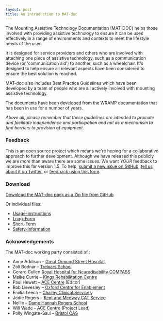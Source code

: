 ```yaml
---
layout: post
title: An introduction to MAT-doc
---
```


The Mounting Assistive Technology Documentation (MAT-DOC) helps those involved with providing assistive technology to ensure it can be used effectively in a range of environments and contexts to meet the lifestyle needs of the user.

It is designed for service providers and others who are involved with attaching one piece of assistive technology, such as a communication device (or 'communication aid') to another, such as a wheelchair. It's designed to help ensure all relevant aspects have been considered to ensure the best solution is reached.

MAT-doc also includes Best Practice Guidelines which have been developed by a team of people who are all actively involved with mounting assistive technology.   

The documents have been developed from the WRAMP documentation that has been in use for a number of years.

*Above all, please remember that these guidelines are intended to promote and facilitate independence and participation and not as a mechanism to find barriers to provision of equipment.*

### Feedback

This is an open source project which means we're hoping for a collaborative approach to further development. Although we have released this publicly we are *more* than aware there are some issues. We want *YOUR* feedback to improve this for version 1.5. To help, [submit a new issue on GitHub](https://github.com/ACECentre/MAT-doc/issues/new), [tell us about it on Twitter](https://twitter.com/search?q=%23matdoc), or [feedback using this form](https://goo.gl/forms/emWKh5RlGG5a4ha33).

### Download

[Download the MAT-doc pack as a Zip file from GitHub](https://github.com/ACECentre/MAT-doc/archive/master.zip)

Or individual files:

* [Usage-instructions](https://github.com/ACECentre/MAT-doc/raw/master/MAT-DOC%20Usage%20Notes.doc)
* [Long-Form](https://github.com/ACECentre/MAT-doc/blob/raw/MAT-DOC%20Long%20Form.doc)
* [Short-Form](https://github.com/ACECentre/MAT-doc/raw/master/MAT-DOC%20Short%20Form.doc)
* [Safety-Information](https://github.com/ACECentre/MAT-doc/raw/master/MAT-DOC%20Safety%20Information.doc)


### Acknowledgements

The MAT-doc working party consisted of :

- Anne Addison – [Great Ormond Street Hospital](http://www.gosh.nhs.uk/health-professionals/clinical-specialties/neurodisability-information-parents-and-visitors/clinics-and-services/augmentative-communication-service), 
- Zoli Bodnar – [Treloars School](www.treloar.org.uk) 
- Gerard Cullen [Royal Hospital for Neurodisability COMPASS](https://www.rhn.org.uk/what-makes-us-special/services/compass/)
- Meike Currie – [Kings Rehabilitation Centre](http://www.guysandstthomas.nhs.uk/our-services/community-assistive-communication-service/overview.aspx) 
- Paul Hewett – [ACE Centre](http://acecentre.org.uk)  (Editor)
- Rob Lievesley – [Oxford Centre for Enablement](http://www.ouh.nhs.uk/oce/) 
- Emilia Leech – [Chailey Clinical Services](http://www.sussexcommunity.nhs.uk/services/servicedetails.htm?directoryID=16344) 
- Jodie Rogers – [Kent and Medway CAT Service](http://www.kelsi.org.uk/support-for-children-and-young-people/support-for-schools/kent-and-medway-communication-and-assistive-technology-service) 
- Nellie – [Dame Hannah Rogers School](www.discoverhannahs.org/) 
- Will Wade – [ACE Centre](http://acecentre.org.uk) (Project Lead)
- Polly Wingate-Saul – [Bristol CAS](https://www.nbt.nhs.uk/bristol-centre-enablement/services-at-centre/bristol-communication-aid-service)
